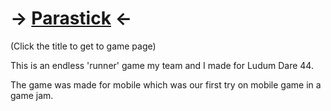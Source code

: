 # -> [Parastick](https://ldjam.com/events/ludum-dare/44/parastick) <-

(Click the title to get to game page)

This is an endless 'runner' game my team and I made for Ludum Dare 44.

The game was made for mobile which was our first try on mobile game in a game jam. 
